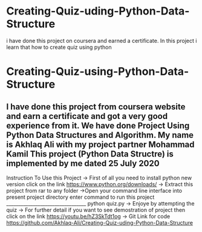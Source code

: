 # Creating-Quiz-uding-Python-Data-Structure
i have done this project on coursera and earned a certificate. In this project i learn that  how to create quiz using python
# Creating-Quiz-using-Python-Data-Structure
I have done this project from coursera website and earn a certificate and got a very good experience from it.
We have done Project Using Python Data Structures and Algorithm.
My name is Akhlaq Ali with my project partner Mohammad Kamil
This project (Python Data Structre) is implemented by me dated 25 July 2020
----------------------------------
Instruction To Use this Project
-> First of all you need to install python new version click on the link https://www.python.org/downloads/
-> Extract this project from rar to any folder
->Open your command line interface into present project directory
	enter command to run this project _________________________________ python quiz.py
-> Enjoye by attempting the quiz
-> For further detail if you want to see demostration of project then click on the link
	https://youtu.be/hZ3SkTdt1og
-> Git Link for code
https://github.com/Akhlaq-Ali/Creating-Quiz-uding-Python-Data-Structure
